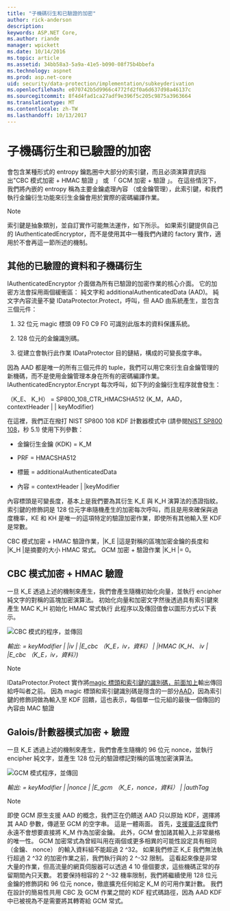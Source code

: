 ```yaml
---
title: "子機碼衍生和已驗證的加密"
author: rick-anderson
description: 
keywords: ASP.NET Core,
ms.author: riande
manager: wpickett
ms.date: 10/14/2016
ms.topic: article
ms.assetid: 34bb58a3-5a9a-41e5-b090-08f75b4bbefa
ms.technology: aspnet
ms.prod: asp.net-core
uid: security/data-protection/implementation/subkeyderivation
ms.openlocfilehash: e070742b5d9966c4772fd2f0a6d637d98a46137c
ms.sourcegitcommit: 8f4d4fad1ca27adf9e396f5c205c9875a3963664
ms.translationtype: MT
ms.contentlocale: zh-TW
ms.lasthandoff: 10/13/2017
---
```

# <a name="subkey-derivation-and-authenticated-encryption"></a>子機碼衍生和已驗證的加密

<a name="data-protection-implementation-subkey-derivation"></a>

會包含某種形式的 entropy 鑰匙圈中大部分的索引鍵，而且必須演算資訊指出"CBC 模式加密 + HMAC 驗證 」 或 「 GCM 加密 + 驗證 」。 在這些情況下，我們將內嵌的 entropy 稱為主要金鑰處理內容 （或金鑰管理），此索引鍵，和我們執行金鑰衍生功能來衍生金鑰會用於實際的密碼編譯作業。

> [!NOTE]
> 索引鍵是抽象類別，並自訂實作可能無法運作，如下所示。 如果索引鍵提供自己的 IAuthenticatedEncryptor，而不是使用其中一種我們內建的 factory 實作，適用於不會再這一節所述的機制。

<a name="data-protection-implementation-subkey-derivation-aad"></a>

## <a name="additional-authenticated-data-and-subkey-derivation"></a>其他的已驗證的資料和子機碼衍生

IAuthenticatedEncryptor 介面做為所有已驗證的加密作業的核心介面。 它的加密方法會採用兩個緩衝區： 純文字和 additionalAuthenticatedData (AAD)。 純文字內容流量不變 IDataProtector.Protect，呼叫，但 AAD 由系統產生，並包含三個元件：

1. 32 位元 magic 標頭 09 F0 C9 F0 可識別此版本的資料保護系統。

2. 128 位元的金鑰識別碼。

3. 從建立會執行此作業 IDataProtector 目的鏈結，構成的可變長度字串。

因為 AAD 都是唯一的所有三個元件的 tuple，我們可以用它來衍生自金鑰管理的新機碼，而不是使用金鑰管理本身在所有的密碼編譯作業。 IAuthenticatedEncryptor.Encrypt 每次呼叫，如下列的金鑰衍生程序就會發生：

（K_E、 K_H） = SP800_108_CTR_HMACSHA512 (K_M，AAD，contextHeader | | keyModifier)

在這裡，我們正在撥打 NIST SP800 108 KDF 計數器模式中 (請參閱[NIST SP800 108](http://nvlpubs.nist.gov/nistpubs/Legacy/SP/nistspecialpublication800-108.pdf)，秒 5.1) 使用下列參數：

* 金鑰衍生金鑰 (KDK) = K_M

* PRF = HMACSHA512

* 標籤 = additionalAuthenticatedData

* 內容 = contextHeader | |keyModifier

內容標頭是可變長度，基本上是我們要為其衍生 K_E 與 K_H 演算法的憑證指紋。 索引鍵的修飾詞是 128 位元字串隨機產生的加密每次呼叫，而且是用來確保與過度機率，KE 和 KH 是唯一的這項特定的驗證加密作業，即使所有其他輸入至 KDF 是常數。

CBC 模式加密 + HMAC 驗證作業，|K_E |這是對稱的區塊加密金鑰的長度和 |K_H |是摘要的大小 HMAC 常式。 GCM 加密 + 驗證作業 |K_H |= 0。

## <a name="cbc-mode-encryption--hmac-validation"></a>CBC 模式加密 + HMAC 驗證

一旦 K_E 透過上述的機制來產生，我們會產生隨機初始化向量，並執行 encipher 純文字的對稱的區塊加密演算法。 初始化向量和加密文字然後透過具有索引鍵來產生 MAC K_H 初始化 HMAC 常式執行 此程序以及傳回值會以圖形方式以下表示。

![CBC 模式的程序，並傳回](subkeyderivation/_static/cbcprocess.png)

*輸出: = keyModifier | |iv | |E_cbc （K_E，iv，資料） | |HMAC (K_H、 iv | |E_cbc （K_E，iv，資料）)*

> [!NOTE]
> IDataProtector.Protect 實作將[magic 標頭和索引鍵的識別碼，前面加上](authenticated-encryption-details.md#data-protection-implementation-authenticated-encryption-details)輸出傳回給呼叫者之前。 因為 magic 標頭和索引鍵識別碼是隱含的一部分[AAD](xref:security/data-protection/implementation/subkeyderivation#data-protection-implementation-subkey-derivation-aad)，因為索引鍵的修飾詞做為輸入至 KDF 回饋，這也表示，每個單一位元組的最後一個傳回的內容由 MAC 驗證

## <a name="galoiscounter-mode-encryption--validation"></a>Galois/計數器模式加密 + 驗證

一旦 K_E 透過上述的機制來產生，我們會產生隨機的 96 位元 nonce，並執行 encipher 純文字，並產生 128 位元的驗證標記對稱的區塊加密演算法。

![GCM 模式程序，並傳回](subkeyderivation/_static/galoisprocess.png)

*輸出: = keyModifier | |nonce | |E_gcm （K_E，nonce，資料） | |authTag*

> [!NOTE]
> 即使 GCM 原生支援 AAD 的概念，我們正在仍饋送 AAD 只以原始 KDF，選擇將其 AAD 參數，傳遞至 GCM 的空字串。 這是一體兩面。 首先，[支援靈活度](context-headers.md#data-protection-implementation-context-headers)我們永遠不會想要直接將 K_M 作為加密金鑰。 此外，GCM 會加諸其輸入上非常嚴格的唯一性。 GCM 加密常式為曾經叫用在兩個或更多相異的可能性設定具有相同 （金鑰、 nonce） 的輸入資料組不能超過 2 ^32。 如果我們修正 K_E 我們無法執行超過 2 ^32 的加密作業之前，我們執行與的 2 ^-32 限制。 這看起來像是非常大量的作業，但高流量的網頁伺服器可以透過 4 10 億個要求，這些機碼正常的存留期間內只天數。 若要保持相容的 2 ^-32 機率限制，我們將繼續使用 128 位元金鑰的修飾詞和 96 位元 nonce，徹底擴充任何給定 K_M 的可用作業計數。 我們在設計的簡易性共用 CBC 及 GCM 作業之間的 KDF 程式碼路徑，因為 AAD KDF 中已被視為不是需要將其轉寄給 GCM 常式。
